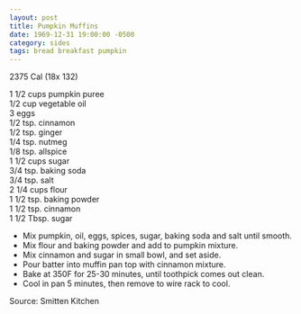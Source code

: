 ```yaml
---
layout: post
title: Pumpkin Muffins
date: 1969-12-31 19:00:00 -0500
category: sides
tags: bread breakfast pumpkin
---
```

2375 Cal (18x 132)

1 1/2 cups pumpkin puree  
1/2 cup vegetable oil  
3 eggs  
1/2 tsp. cinnamon  
1/2 tsp. ginger  
1/4 tsp. nutmeg  
1/8 tsp. allspice  
1 1/2 cups sugar  
3/4 tsp. baking soda  
3/4 tsp. salt  
2 1/4 cups flour  
1 1/2 tsp. baking powder  
1 1/2 tsp. cinnamon  
1 1/2 Tbsp. sugar  

* Mix pumpkin, oil, eggs, spices, sugar, baking soda and salt until smooth.
* Mix flour and baking powder and add to pumpkin mixture.
* Mix cinnamon and sugar in small bowl, and set aside.
* Pour batter into muffin pan top with cinnamon mixture.
* Bake at 350F for 25-30 minutes, until toothpick comes out clean.
* Cool in pan 5 minutes, then remove to wire rack to cool.

Source: Smitten Kitchen 
